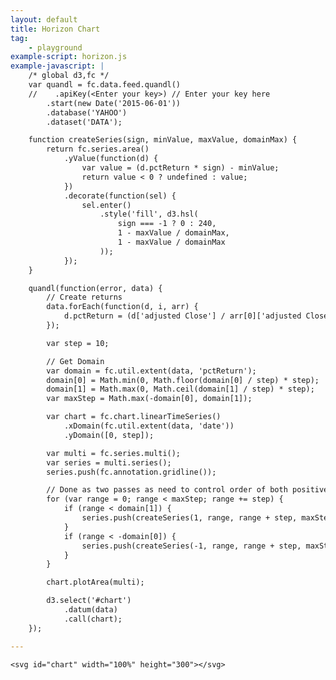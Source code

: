 ```yaml
---
layout: default
title: Horizon Chart
tag:
    - playground
example-script: horizon.js
example-javascript: |
    /* global d3,fc */
    var quandl = fc.data.feed.quandl()
    //    .apiKey(<Enter your key>) // Enter your key here
        .start(new Date('2015-06-01'))
        .database('YAHOO')
        .dataset('DATA');

    function createSeries(sign, minValue, maxValue, domainMax) {
        return fc.series.area()
            .yValue(function(d) {
                var value = (d.pctReturn * sign) - minValue;
                return value < 0 ? undefined : value;
            })
            .decorate(function(sel) {
                sel.enter()
                    .style('fill', d3.hsl(
                        sign === -1 ? 0 : 240,
                        1 - maxValue / domainMax,
                        1 - maxValue / domainMax
                    ));
            });
    }

    quandl(function(error, data) {
        // Create returns
        data.forEach(function(d, i, arr) {
            d.pctReturn = (d['adjusted Close'] / arr[0]['adjusted Close'] - 1) * 100;
        });

        var step = 10;

        // Get Domain
        var domain = fc.util.extent(data, 'pctReturn');
        domain[0] = Math.min(0, Math.floor(domain[0] / step) * step);
        domain[1] = Math.max(0, Math.ceil(domain[1] / step) * step);
        var maxStep = Math.max(-domain[0], domain[1]);

        var chart = fc.chart.linearTimeSeries()
            .xDomain(fc.util.extent(data, 'date'))
            .yDomain([0, step]);

        var multi = fc.series.multi();
        var series = multi.series();
        series.push(fc.annotation.gridline());

        // Done as two passes as need to control order of both positive and negative series
        for (var range = 0; range < maxStep; range += step) {
            if (range < domain[1]) {
                series.push(createSeries(1, range, range + step, maxStep));
            }
            if (range < -domain[0]) {
                series.push(createSeries(-1, range, range + step, maxStep));
            }
        }

        chart.plotArea(multi);

        d3.select('#chart')
            .datum(data)
            .call(chart);
    });

---
```

    <svg id="chart" width="100%" height="300"></svg>
